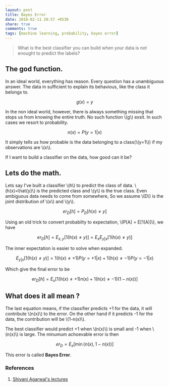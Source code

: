 ```yaml
---
layout: post
title: Bayes Error
date: 2018-02-11 20:57 +0530
share: true
comments: true
tags: [machine learning, probability, bayes error]
---
```



> What is the best classifier you can build when your data is not enought to predict the labels?


## The god function. 

In an ideal world, everything has reason. Every question has a unambiguous answer. The data in sufficient to explain its behavious, like the class it belongs to.

$$ g(x) = y $$

In the non ideal world, however, there is always something missing that stops us from knowing the entire truth. No such function \\(g\\) exsit. In such cases we resort to probability.

$$n(x) = P(y=1|x)$$

It simply tells us how probable is the data belonging to a class(\\(y=1\\)) if my observations are \\(x\\).

If I want to build a classifier on the data, how good can it be?

## Lets do the math.

Lets say I've built a classifier \\(h\\) to predict the class of data. \\(h(x)=\hat{y}\\) is the predicted class and \\(y\\) is the true class. Even ambiguous data needs to come from somewhere, So we assume \\(D\\) is the joint distribution of \\(x\\) and \\(y\\).

$$er_D[h] = P_D[h(x) \neq y]$$

Using an old  trick to convert probabilty to expectation, \\(P[A] = E[1(A)]\\),  we have

$$er_D[h] = E_{x,y}[1(h(x)\neq y)] = E_x E_{y|x}[1(h(x)\neq y)]$$

The inner expectation is easier to solve when expanded.

$$E_{y|x}[1(h(x)\neq y)] = 1(h(x)\neq +1) P(y=+1|x) + 1(h(x)\neq -1)P(y=-1|x)$$

Which give the final error to be

$$er_D[h] = E_x[1(h(x)\neq +1) n(x) + 1(h(x)\neq -1)(1-n(x))]$$

## What does it all mean ?

The last equation means, if the classifier predicts +1 for the data, it will contribute \\(n(x)\\) to the error. On the other hand if it predicts -1 for the data, the contribution will be \\(1-n(x)\\). 

The best classifier would predict +1 when \\(n(x)\\) is small and -1 when \\(n(x)\\) is large. The minumum achoevable error is then 

$$er_D = E_x [\min(n(x),1-n(x))]$$

This error is called **Bayes Error**.


### References

1. [Shivani Agarwal's lectures](http://drona.csa.iisc.ernet.in/~e0270/Jan-2015/)
